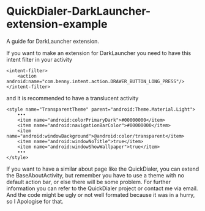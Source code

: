 # QuickDialer-DarkLauncher-extension-example
A guide for DarkLauncher extension.

If you want to make an extension for DarkLauncher you need to have this intent filter in your activity    
```
<intent-filter>
	<action android:name="com.benny.intent.action.DRAWER_BUTTON_LONG_PRESS"/>
</intent-filter>
```
and it is recommended to have a translucent activity
```
<style name="TransparentTheme" parent="android:Theme.Material.Light">
    •••
	<item name="android:colorPrimaryDark">#00000000</item>
	<item name="android:navigationBarColor">#00000000</item>
	<item name="android:windowBackground">@android:color/transparent</item>
	<item name="android:windowNoTitle">true</item>
	<item name="android:windowShowWallpaper">true</item>
	•••
</style>
```
If you want to have a similar about page like the QuickDialer, you can extend the BaseAboutActivity, but remember you have to use a theme with no default action bar, or else there will be some problem.
For further information you can refer to the QuickDialer project or contact me via email.
And the code might be ugly or not well formated because it was in a hurry, so I Apologise for that.
